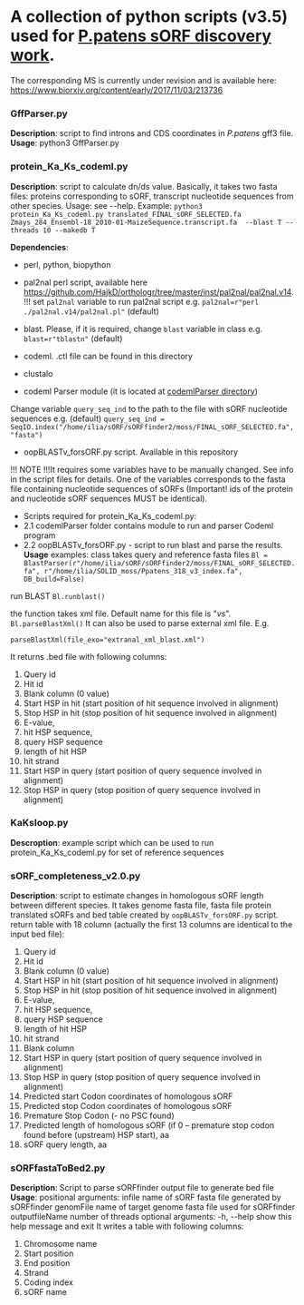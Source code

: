 # A collection of python scripts (v3.5) used for [P.patens sORF discovery work](https://www.biorxiv.org/content/early/2017/11/03/213736). 
The corresponding MS is currently under revision and is available here: https://www.biorxiv.org/content/early/2017/11/03/213736
### GffParser.py 
__Description__: script to find introns and CDS coordinates in _P.patens_ gff3 file.
__Usage__: python3 GffParser.py

### protein_Ka_Ks_codeml.py
__Description__: script to calculate dn/ds value. Basically, it takes two fasta files: proteins corresponding to sORF, transcript nucleotide sequences from other species. Usage: see  --help. Example:  `python3 protein_Ka_Ks_codeml.py translated_FINAL_sORF_SELECTED.fa Zmays_284_Ensembl-18_2010-01-MaizeSequence.transcript.fa  --blast T --threads 10 --makedb T`

__Dependencies__:

  * perl, python, biopython
  * pal2nal perl script, available here https://github.com/HajkD/orthologr/tree/master/inst/pal2nal/pal2nal.v14.
    !!! set `pal2nal` variable to run pal2nal script e.g. `pal2nal=r"perl ./pal2nal.v14/pal2nal.pl"` (default)

  * blast. Please, if it is required, change `blast` variable in class e.g.  `blast=r"tblastn"` (default)
  * codeml. .ctl file can be found in this directory
  * clustalo
  * codeml Parser module (it is located at [codemlParser directory](https://github.com/Kirovez/Scripts_sORFs_MS/tree/master/codemlParser))

   Change variable `query_seq_ind` to the path to the file with sORF nucleotide sequences
   e.g. (default) `query_seq_ind = SeqIO.index("/home/ilia/sORF/sORFfinder2/moss/FINAL_sORF_SELECTED.fa", "fasta")`

  * oopBLASTv_forsORF.py script. Available in this repository

   !!! NOTE !!!It requires some variables have to be manually changed. See info in the script files for details.  One of the variables corresponds to the fasta file containing nucleotide sequences of sORFs 
   (Important! ids of the protein and nucleotide sORF sequences MUST be identical). 	

  * Scripts required for protein_Ka_Ks_codeml.py:
   * 2.1 codemlParser folder contains module to run and parser Codeml program
   * 2.2 oopBLASTv_forsORF.py - script to run blast and parse the results.
__Usage__ 
examples:
class takes query and reference fasta files
`Bl = BlastParser(r"/home/ilia/sORF/sORFfinder2/moss/FINAL_sORF_SELECTED.fa", r"/home/ilia/SOLID_moss/Ppatens_318_v3_index.fa", DB_build=False)`

run BLAST
`Bl.runblast()`

the function takes xml file. Default name for this file is "<query file name>_vs_<hit file name>". 
`Bl.parseBlastXml()` 
It can also be used to parse external xml file. E.g. 

`parseBlastXml(file_exo="extranal_xml_blast.xml")`
 
It returns .bed file with following columns:
1. Query id
2. Hit id
3. Blank column (0 value)
4. Start HSP in hit (start position of hit sequence involved in alignment)
5. Stop HSP in hit (stop position of hit sequence involved in alignment)
6. E-value,  
7. hit HSP sequence, 
8. query HSP sequence
9. length of hit HSP
10. hit strand
11. Start HSP in query (start position of query sequence involved in alignment)
12. Stop HSP in query (stop position of query  sequence involved in alignment)

### KaKsloop.py
__Descroption__: example script which can be used to run protein_Ka_Ks_codeml.py for set of reference sequences
### sORF_completeness_v2.0.py 
__Description__: script to estimate changes in homologous sORF length between different species. It takes genome fasta file, fasta file protein translated sORFs and bed table created by `oopBLASTv_forsORF.py` script. 
return table with 18 column (actually the first 13 columns are identical to the input bed file):
1. Query id
2. Hit id
3. Blank column (0 value)
4. Start HSP in hit (start position of hit sequence involved in alignment)
5. Stop HSP in hit (stop position of hit sequence involved in alignment)
6. E-value,  
7. hit HSP sequence, 
8. query HSP sequence
9. length of hit HSP
10. hit strand
11. Blank column
12. Start HSP in query (start position of query sequence involved in alignment)
13. Stop HSP in query (stop position of query  sequence involved in alignment)
 14. Predicted start Codon coordinates of homologous sORF
 15. Predicted stop Codon coordinates of homologous sORF 
 16. Premature Stop Codon (- no PSC found)
 17. Predicted length  of homologous sORF (if 0 – premature stop codon found before (upstream) HSP start), aa
 18. sORF query length, aa
### sORFfastaToBed2.py 
__Description__: Script to parse sORFfinder output file to generate bed file
__Usage__:
positional arguments:
	  infile          name of sORF fasta file generated by sORFfinder
	  genomFile       name of target genome fasta file used for sORFfinder
	  outputfileName  number of threads
	optional arguments:
	  -h, --help      show this help message and exit
It writes a table with following columns:
1.	Chromosome name
2.	Start position
3.	End position
4.	Strand
5.	Coding index
6.	sORF name

